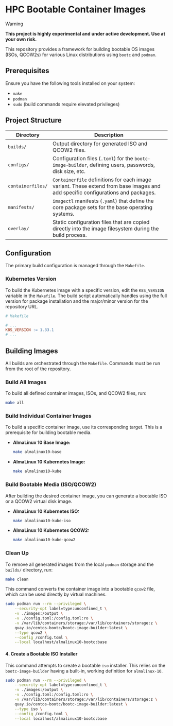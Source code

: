 # HPC Bootable Container Images

> [!WARNING]
> **This project is highly experimental and under active development. Use at your own risk.**

This repository provides a framework for building bootable OS images (ISOs, QCOW2s) for various Linux distributions using `bootc` and `podman`.

## Prerequisites

Ensure you have the following tools installed on your system:
- `make`
- `podman`
- `sudo` (build commands require elevated privileges)

## Project Structure

| Directory | Description |
|---|---|
| `builds/` | Output directory for generated ISO and QCOW2 files. |
| `configs/` | Configuration files (`.toml`) for the `bootc-image-builder`, defining users, passwords, disk size, etc. |
| `containerfiles/` | `Containerfile` definitions for each image variant. These extend from base images and add specific configurations and packages. |
| `manifests/` | `imagectl` manifests (`.yaml`) that define the core package sets for the base operating systems. |
| `overlay/` | Static configuration files that are copied directly into the image filesystem during the build process. |

## Configuration

The primary build configuration is managed through the `Makefile`.

### Kubernetes Version

To build the Kubernetes image with a specific version, edit the `K8S_VERSION` variable in the `Makefile`. The build script automatically handles using the full version for package installation and the major/minor version for the repository URL.

```makefile
# Makefile

# ...
K8S_VERSION := 1.33.1
# ...
```

## Building Images

All builds are orchestrated through the `Makefile`. Commands must be run from the root of the repository.

### Build All Images

To build all defined container images, ISOs, and QCOW2 files, run:

```bash
make all
```

### Build Individual Container Images

To build a specific container image, use its corresponding target. This is a prerequisite for building bootable media.

- **AlmaLinux 10 Base Image:**
  ```bash
  make almalinux10-base
  ```

- **AlmaLinux 10 Kubernetes Image:**
  ```bash
  make almalinux10-kube
  ```

### Build Bootable Media (ISO/QCOW2)

After building the desired container image, you can generate a bootable ISO or a QCOW2 virtual disk image.

- **AlmaLinux 10 Kubernetes ISO:**
  ```bash
  make almalinux10-kube-iso
  ```

- **AlmaLinux 10 Kubernetes QCOW2:**
  ```bash
  make almalinux10-kube-qcow2
  ```

### Clean Up

To remove all generated images from the local `podman` storage and the `builds/` directory, run:

```bash
make clean
```

This command converts the container image into a bootable `qcow2` file, which can be used directly by virtual machines.

```bash
sudo podman run --rm --privileged \
    --security-opt label=type:unconfined_t \
    -v ./images:/output \
    -v ./config.toml:/config.toml:ro \
    -v /var/lib/containers/storage:/var/lib/containers/storage:z \
    quay.io/centos-bootc/bootc-image-builder:latest \
    --type qcow2 \
    --config /config.toml \
    --local localhost/almalinux10-bootc:base
```

#### 4. Create a Bootable ISO Installer

This command attempts to create a bootable `iso` installer. This relies on the `bootc-image-builder` having a built-in, working definition for `almalinux-10`.

```bash
sudo podman run --rm --privileged \
    --security-opt label=type:unconfined_t \
    -v ./images:/output \
    -v ./config.toml:/config.toml:ro \
    -v /var/lib/containers/storage:/var/lib/containers/storage:z \
    quay.io/centos-bootc/bootc-image-builder:latest \
    --type iso \
    --config /config.toml \
    --local localhost/almalinux10-bootc:base
```